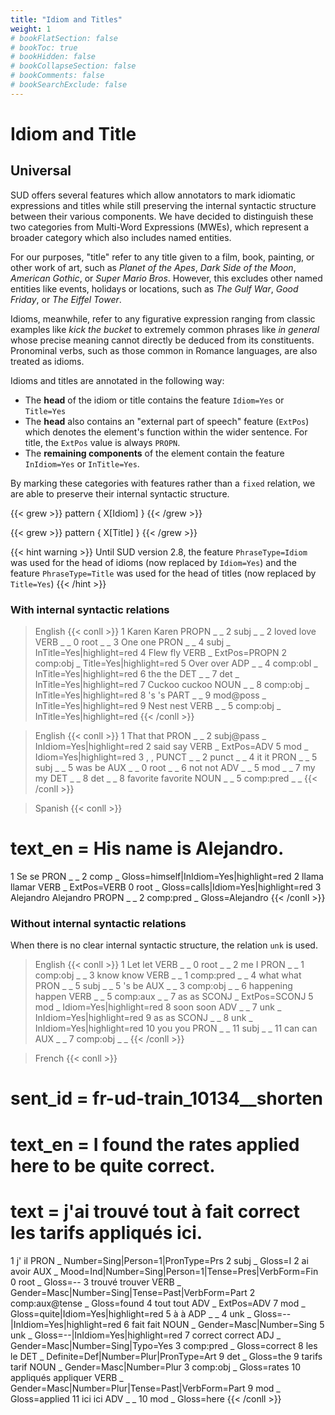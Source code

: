 ```yaml
---
title: "Idiom and Titles"
weight: 1
# bookFlatSection: false
# bookToc: true
# bookHidden: false
# bookCollapseSection: false
# bookComments: false
# bookSearchExclude: false
---
```


# Idiom and Title

## Universal

SUD offers several features which allow annotators to mark idiomatic expressions and titles while still preserving the internal syntactic structure between their various components. We have decided to distinguish these two categories from Multi-Word Expressions (MWEs), which represent a broader category which also includes named entities.

For our purposes, "title" refer to any title given to a film, book, painting, or other work of art, such as *Planet of the Apes*, *Dark Side of the Moon*, *American Gothic*, or *Super Mario Bros*. However, this excludes other named entities like events, holidays or locations, such as *The Gulf War*, *Good Friday*, or *The Eiffel Tower*.

Idioms, meanwhile, refer to any figurative expression ranging from classic examples like *kick the bucket* to extremely common phrases like *in general* whose precise meaning cannot directly be deduced from its constituents. Pronominal verbs, such as those common in Romance languages, are also treated as idioms.

Idioms and titles are annotated in the following way:
 - The **head** of the idiom or title contains the feature `Idiom=Yes` or `Title=Yes`
 - The **head** also contains an "external part of speech" feature (`ExtPos`) which denotes the element's function within the wider sentence. For title, the `ExtPos` value is always `PROPN`.
- The **remaining components** of the element contain the feature `InIdiom=Yes` or `InTitle=Yes`.

By marking these categories with features rather than a `fixed` relation, we are able to preserve their internal syntactic structure.

{{< grew >}}
pattern { X[Idiom] }
{{< /grew >}}

{{< grew >}}
pattern { X[Title] }
{{< /grew >}}


{{< hint warning >}}
Until SUD version 2.8, the feature `PhraseType=Idiom` was used for the head of idioms (now replaced by `Idiom=Yes`) and the feature `PhraseType=Title` was used for the head of titles (now replaced by `Title=Yes`)
{{< /hint >}}

### With internal syntactic relations

> English 
{{< conll >}}
1	Karen	Karen	PROPN	_	_	2	subj	_	_
2	loved	love	VERB	_	_	0	root	_	_
3	One	one	PRON	_	_	4	subj	_	InTitle=Yes|highlight=red
4	Flew	fly	VERB	_	ExtPos=PROPN	2	comp:obj	_	Title=Yes|highlight=red
5	Over	over	ADP	_	_	4	comp:obl	_	InTitle=Yes|highlight=red
6	the	the	DET	_	_	7	det	_	InTitle=Yes|highlight=red
7	Cuckoo	cuckoo	NOUN	_	_	8	comp:obj	_	InTitle=Yes|highlight=red
8	's	's	PART	_	_	9	mod@poss	_	InTitle=Yes|highlight=red
9	Nest	nest	VERB	_	_	5	comp:obj	_	InTitle=Yes|highlight=red
{{< /conll >}}

> English
{{< conll >}}
1	That	that	PRON	_	_	2	subj@pass	_	InIdiom=Yes|highlight=red
2	said	say	VERB	_	ExtPos=ADV	5	mod	_	Idiom=Yes|highlight=red
3	,	,	PUNCT	_	_	2	punct	_	_
4	it	it	PRON	_	_	5	subj	_	_
5	was	be	AUX	_	_	0	root	_	_
6	not	not	ADV	_	_	5	mod	_	_
7	my	my	DET	_	_	8	det	_	_
8	favorite	favorite	NOUN	_	_	5	comp:pred	_	_
{{< /conll >}}

> Spanish
{{< conll >}}
# text_en = His name is Alejandro.
1	Se	se	PRON	_	_	2	comp	_	Gloss=himself|InIdiom=Yes|highlight=red
2	llama	llamar	VERB	_	ExtPos=VERB	0	root	_	Gloss=calls|Idiom=Yes|highlight=red
3	Alejandro	Alejandro	PROPN	_	_	2	comp:pred	_	Gloss=Alejandro
{{< /conll >}}


### Without internal syntactic relations 
When there is no clear internal syntactic structure, the relation `unk` is used.

> English
{{< conll >}}
1	Let	let	VERB	_	_	0	root	_	_
2	me	I	PRON	_	_	1	comp:obj	_	_
3	know	know	VERB	_	_	1	comp:pred	_	_
4	what	what	PRON	_	_	5	subj	_	_
5	's	be	AUX	_	_	3	comp:obj	_	_
6	happening	happen	VERB	_	_	5	comp:aux	_	_
7	as	as	SCONJ	_	ExtPos=SCONJ	5	mod	_	Idiom=Yes|highlight=red
8	soon	soon	ADV	_	_	7	unk	_	InIdiom=Yes|highlight=red
9	as	as	SCONJ	_	_	8	unk	_	InIdiom=Yes|highlight=red
10	you	you	PRON	_	_	11	subj	_	_
11	can	can	AUX	_	_	7	comp:obj	_	_
{{< /conll >}}

> French
{{< conll >}}
# sent_id = fr-ud-train_10134__shorten
# text_en = I found the rates applied here to be quite correct.
# text = j'ai trouvé tout à fait correct les tarifs appliqués ici.
1	j'	il	PRON	_	Number=Sing|Person=1|PronType=Prs	2	subj	_	Gloss=I
2	ai	avoir	AUX	_	Mood=Ind|Number=Sing|Person=1|Tense=Pres|VerbForm=Fin	0	root	_	Gloss=--
3	trouvé	trouver	VERB	_	Gender=Masc|Number=Sing|Tense=Past|VerbForm=Part	2	comp:aux@tense	_	Gloss=found
4	tout	tout	ADV	_	ExtPos=ADV	7	mod	_	Gloss=quite|Idiom=Yes|highlight=red
5	à	à	ADP	_	_	4	unk	_	Gloss=--|InIdiom=Yes|highlight=red
6	fait	fait	NOUN	_	Gender=Masc|Number=Sing	5	unk	_	Gloss=--|InIdiom=Yes|highlight=red
7	correct	correct	ADJ	_	Gender=Masc|Number=Sing|Typo=Yes	3	comp:pred	_	Gloss=correct
8	les	le	DET	_	Definite=Def|Number=Plur|PronType=Art	9	det	_	Gloss=the
9	tarifs	tarif	NOUN	_	Gender=Masc|Number=Plur	3	comp:obj	_	Gloss=rates
10	appliqués	appliquer	VERB	_	Gender=Masc|Number=Plur|Tense=Past|VerbForm=Part	9	mod	_	Gloss=applied
11	ici	ici	ADV	_	_	10	mod	_	Gloss=here
{{< /conll >}}

